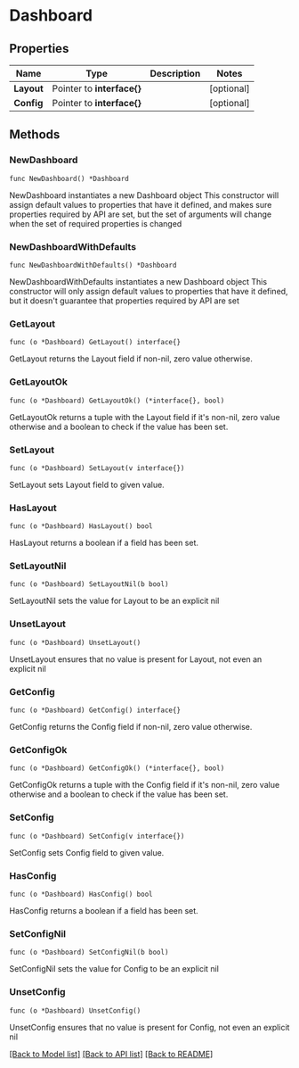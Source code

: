 # Dashboard

## Properties

Name | Type | Description | Notes
------------ | ------------- | ------------- | -------------
**Layout** | Pointer to **interface{}** |  | [optional] 
**Config** | Pointer to **interface{}** |  | [optional] 

## Methods

### NewDashboard

`func NewDashboard() *Dashboard`

NewDashboard instantiates a new Dashboard object
This constructor will assign default values to properties that have it defined,
and makes sure properties required by API are set, but the set of arguments
will change when the set of required properties is changed

### NewDashboardWithDefaults

`func NewDashboardWithDefaults() *Dashboard`

NewDashboardWithDefaults instantiates a new Dashboard object
This constructor will only assign default values to properties that have it defined,
but it doesn't guarantee that properties required by API are set

### GetLayout

`func (o *Dashboard) GetLayout() interface{}`

GetLayout returns the Layout field if non-nil, zero value otherwise.

### GetLayoutOk

`func (o *Dashboard) GetLayoutOk() (*interface{}, bool)`

GetLayoutOk returns a tuple with the Layout field if it's non-nil, zero value otherwise
and a boolean to check if the value has been set.

### SetLayout

`func (o *Dashboard) SetLayout(v interface{})`

SetLayout sets Layout field to given value.

### HasLayout

`func (o *Dashboard) HasLayout() bool`

HasLayout returns a boolean if a field has been set.

### SetLayoutNil

`func (o *Dashboard) SetLayoutNil(b bool)`

 SetLayoutNil sets the value for Layout to be an explicit nil

### UnsetLayout
`func (o *Dashboard) UnsetLayout()`

UnsetLayout ensures that no value is present for Layout, not even an explicit nil
### GetConfig

`func (o *Dashboard) GetConfig() interface{}`

GetConfig returns the Config field if non-nil, zero value otherwise.

### GetConfigOk

`func (o *Dashboard) GetConfigOk() (*interface{}, bool)`

GetConfigOk returns a tuple with the Config field if it's non-nil, zero value otherwise
and a boolean to check if the value has been set.

### SetConfig

`func (o *Dashboard) SetConfig(v interface{})`

SetConfig sets Config field to given value.

### HasConfig

`func (o *Dashboard) HasConfig() bool`

HasConfig returns a boolean if a field has been set.

### SetConfigNil

`func (o *Dashboard) SetConfigNil(b bool)`

 SetConfigNil sets the value for Config to be an explicit nil

### UnsetConfig
`func (o *Dashboard) UnsetConfig()`

UnsetConfig ensures that no value is present for Config, not even an explicit nil

[[Back to Model list]](../README.md#documentation-for-models) [[Back to API list]](../README.md#documentation-for-api-endpoints) [[Back to README]](../README.md)


